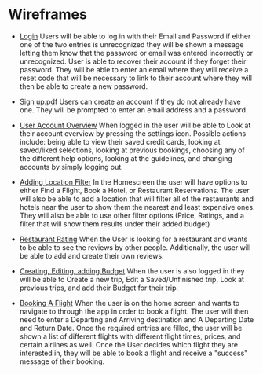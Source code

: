 # Wireframes

* [Login](Login/LoginWireframe.md)
  Users will be able to log in with their Email and Password if either one of the two entries is unrecognized they will be shown a message letting them know that the password or email was entered incorrectly or unrecognized. User is able to recover their account if they forget their password. They will be able to enter an email where they will receive a reset code that will be necessary to link to their account where they will then be able to create a new password.
  
* [Sign up.pdf](https://github.com/ChicoState/UX-BudgetTravel/files/13255841/signUpWireframe.pdf)
Users can create an account if they do not already have one. They will be prompted to enter an email address and a password.

* [User Account Overview](UserAccountOverview/UserAccountOverview.md)
  When logged in the user will be able to Look at their account overview by pressing the settings icon. Possible actions include: being able to view their saved credit cards, looking at saved/liked selections, looking at previous bookings, choosing any of the different help options, looking at the guidelines, and changing accounts by simply logging out.

* [Adding Location Filter](AddingLocation/AddingLocation.md)
  In the Homescreen the user will have options to either Find a Flight, Book a Hotel, or Restaurant Reservations. The user will also be able to add a location that will filter all of the restaurants and hotels near the user to show them the nearest and least expensive ones. They will also be able to use other filter options (Price, Ratings, and a filter that will show them results under their added budget)
  
* [Restaurant Rating](RestaurantRating/RestaurantRating.md)
  When the User is looking for a restaurant and wants to be able to see the reviews by other people. Additionally, the user will be able to add and create their own reviews.
  
* [Creating, Editing, adding Budget](Creating,Editing,addingBudget/CreatingandEditingtrips.md)
  When the user is also logged in they will be able to Create a new trip, Edit a Saved/Unfinished trip, Look at previous trips, and add their Budget for their trip.

* [Booking A Flight](BookingAFlight/BookingAFlight.md)
  When the user is on the home screen and wants to navigate to through the app in order to book a flight. The user will then need to enter a Departing and Arriving destination and A Departing Date and Return Date. Once the required entries are filled, the user will be shown a list of different flights with different flight times, prices, and certain airlines as well. Once the User decides which flight they are interested in, they will be able to book a flight and receive a "success" message of their booking.
